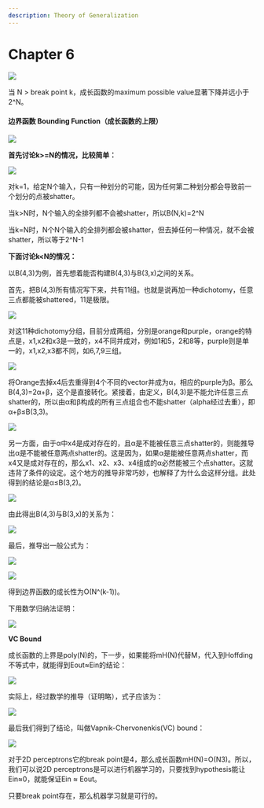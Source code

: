 ```yaml
---
description: Theory of Generalization
---
```


# Chapter 6

![](.gitbook/assets/20150214094702241.png)

当 N &gt; break point k，成长函数的maximum possible value显著下降并远小于 2^N。

#### 边界函数 Bounding Function（成长函数的上限）

![](.gitbook/assets/20150214094943511.png)

  **首先讨论k&gt;=N的情况，比较简单：**

![](.gitbook/assets/20150214095544498.png)

对k=1，给定N个输入，只有一种划分的可能，因为任何第二种划分都会导致前一个划分的点被shatter。

当k&gt;N时，N个输入的全排列都不会被shatter，所以B\(N,k\)=2^N

当k=N时，N个N个输入的全排列都会被shatter，但去掉任何一种情况，就不会被shatter，所以等于2^N-1

**下面讨论k&lt;N的情况：**

以B\(4,3\)为例，首先想着能否构建B\(4,3\)与B\(3,x\)之间的关系。

首先，把B\(4,3\)所有情况写下来，共有11组。也就是说再加一种dichotomy，任意三点都能被shattered，11是极限。

![](.gitbook/assets/image%20%281%29.png)

对这11种dichotomy分组，目前分成两组，分别是orange和purple，orange的特点是，x1,x2和x3是一致的，x4不同并成对，例如1和5，2和8等，purple则是单一的，x1,x2,x3都不同，如6,7,9三组。

![](.gitbook/assets/image%20%288%29.png)

将Orange去掉x4后去重得到4个不同的vector并成为α，相应的purple为β。那么B\(4,3\)=2α+β，这个是直接转化。紧接着，由定义，B\(4,3\)是不能允许任意三点shatter的，所以由α和β构成的所有三点组合也不能shatter（alpha经过去重），即α+β≤B\(3,3\)。

![](.gitbook/assets/image%20%2818%29.png)

另一方面，由于α中x4是成对存在的，且α是不能被任意三点shatter的，则能推导出α是不能被任意两点shatter的。这是因为，如果α是能被任意两点shatter，而x4又是成对存在的，那么x1、x2、x3、x4组成的α必然能被三个点shatter。这就违背了条件的设定。这个地方的推导非常巧妙，也解释了为什么会这样分组。此处得到的结论是α≤B\(3,2\)。

![](.gitbook/assets/image%20%2812%29.png)

由此得出B\(4,3\)与B\(3,x\)的关系为：

![](.gitbook/assets/image%20%2810%29.png)

最后，推导出一般公式为：

![](.gitbook/assets/screen-shot-2018-11-03-at-15.56.23.png)

![](.gitbook/assets/screen-shot-2018-11-03-at-15.57.10.png)

得到边界函数的成长性为O\(N^\(k-1\)\)。

下用数学归纳法证明：

![](.gitbook/assets/image%20%2817%29.png)

**VC Bound**

成长函数的上界是poly\(N\)的，下一步，如果能将mH\(N\)代替M，代入到Hoffding不等式中，就能得到Eout≈Ein​的结论：

![](.gitbook/assets/screen-shot-2018-11-04-at-12.57.56.png)

实际上，经过数学的推导（证明略），式子应该为：

![](.gitbook/assets/screen-shot-2018-11-04-at-12.58.43.png)

最后我们得到了结论，叫做Vapnik-Chervonenkis\(VC\) bound：

![](.gitbook/assets/screen-shot-2018-11-04-at-13.00.44.png)

对于2D perceptrons它的break point是4，那么成长函数mH\(N\)=O\(N3\)。所以，我们可以说2D perceptrons是可以进行机器学习的，只要找到hypothesis能让Ein≈0，就能保证Ein ≈ Eout。

只要break point存在，那么机器学习就是可行的。

